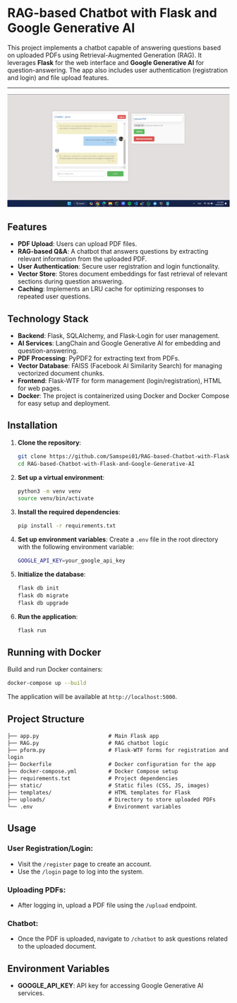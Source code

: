 # RAG-based Chatbot with Flask and Google Generative AI

This project implements a chatbot capable of answering questions based on uploaded PDFs using Retrieval-Augmented Generation (RAG). It leverages **Flask** for the web interface and **Google Generative AI** for question-answering. The app also includes user authentication (registration and login) and file upload features.

-----------------------------------------------------------------------------------------------------------------

![Alt text](./chatbotimg/Chat.png)

## Features

- **PDF Upload**: Users can upload PDF files.
- **RAG-based Q&A**: A chatbot that answers questions by extracting relevant information from the uploaded PDF.
- **User Authentication**: Secure user registration and login functionality.
- **Vector Store**: Stores document embeddings for fast retrieval of relevant sections during question answering.
- **Caching**: Implements an LRU cache for optimizing responses to repeated user questions.

## Technology Stack

- **Backend**: Flask, SQLAlchemy, and Flask-Login for user management.
- **AI Services**: LangChain and Google Generative AI for embedding and question-answering.
- **PDF Processing**: PyPDF2 for extracting text from PDFs.
- **Vector Database**: FAISS (Facebook AI Similarity Search) for managing vectorized document chunks.
- **Frontend**: Flask-WTF for form management (login/registration), HTML for web pages.
- **Docker**: The project is containerized using Docker and Docker Compose for easy setup and deployment.

## Installation

1. **Clone the repository**:
   ```bash
   git clone https://github.com/Samspei01/RAG-based-Chatbot-with-Flask-and-Google-Generative-AI.git
   cd RAG-based-Chatbot-with-Flask-and-Google-Generative-AI
   ```

2. **Set up a virtual environment**:
   ```bash
   python3 -m venv venv
   source venv/bin/activate
   ```

3. **Install the required dependencies**:
   ```bash
   pip install -r requirements.txt
   ```

4. **Set up environment variables**:
   Create a `.env` file in the root directory with the following environment variable:
   ```bash
   GOOGLE_API_KEY=your_google_api_key
   ```

5. **Initialize the database**:
   ```bash
   flask db init
   flask db migrate
   flask db upgrade
   ```

6. **Run the application**:
   ```bash
   flask run
   ```

## Running with Docker

Build and run Docker containers:
```bash
docker-compose up --build
```
The application will be available at `http://localhost:5000`.

## Project Structure

```
├── app.py                      # Main Flask app
├── RAG.py                      # RAG chatbot logic
├── pform.py                    # Flask-WTF forms for registration and login
├── Dockerfile                  # Docker configuration for the app
├── docker-compose.yml          # Docker Compose setup
├── requirements.txt            # Project dependencies
├── static/                     # Static files (CSS, JS, images)
├── templates/                  # HTML templates for Flask
├── uploads/                    # Directory to store uploaded PDFs
└── .env                        # Environment variables
```

## Usage

### User Registration/Login:
- Visit the `/register` page to create an account.
- Use the `/login` page to log into the system.

### Uploading PDFs:
- After logging in, upload a PDF file using the `/upload` endpoint.

### Chatbot:
- Once the PDF is uploaded, navigate to `/chatbot` to ask questions related to the uploaded document.

## Environment Variables

- **GOOGLE_API_KEY**: API key for accessing Google Generative AI services.
